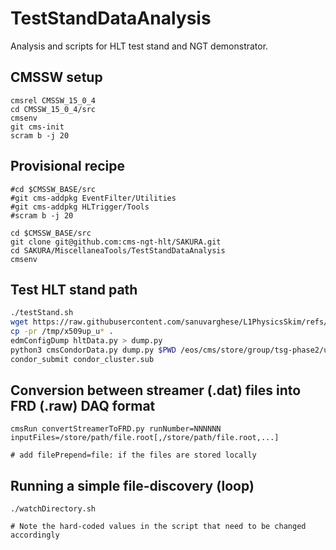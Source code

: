 # TestStandDataAnalysis 
Analysis and scripts for HLT test stand and NGT demonstrator.

## CMSSW setup
```
cmsrel CMSSW_15_0_4
cd CMSSW_15_0_4/src
cmsenv
git cms-init
scram b -j 20
```

## Provisional recipe
```
#cd $CMSSW_BASE/src
#git cms-addpkg EventFilter/Utilities 
#git cms-addpkg HLTrigger/Tools
#scram b -j 20

cd $CMSSW_BASE/src
git clone git@github.com:cms-ngt-hlt/SAKURA.git
cd SAKURA/MiscellaneaTools/TestStandDataAnalysis
cmsenv
```

## Test HLT stand path

```bash
./testStand.sh
wget https://raw.githubusercontent.com/sanuvarghese/L1PhysicsSkim/refs/heads/main/L1PhysicsFilter/test/cmsCondorData.py
cp -pr /tmp/x509up_u* .
edmConfigDump hltData.py > dump.py
python3 cmsCondorData.py dump.py $PWD /eos/cms/store/group/tsg-phase2/user/musich/test_out/ -p $PWD/x509up_u* -q espresso -n 20
condor_submit condor_cluster.sub
```

## Conversion between streamer (.dat) files into FRD (.raw) DAQ format

```
cmsRun convertStreamerToFRD.py runNumber=NNNNNN inputFiles=/store/path/file.root[,/store/path/file.root,...]

# add filePrepend=file: if the files are stored locally
```


## Running a simple file-discovery (loop) 

```
./watchDirectory.sh

# Note the hard-coded values in the script that need to be changed accordingly
```
